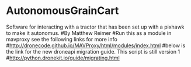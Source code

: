 # AutonomousGrainCart
Software for interacting with a tractor that has been set up with a pixhawk to make it autonomus.
#By Matthew Reimer
#Run this as a module in mavproxy see the following links for more info
#http://dronecode.github.io/MAVProxy/html/modules/index.html
#below is the link for the new droneapi migration guide. This script is still version 1
#http://python.dronekit.io/guide/migrating.html
